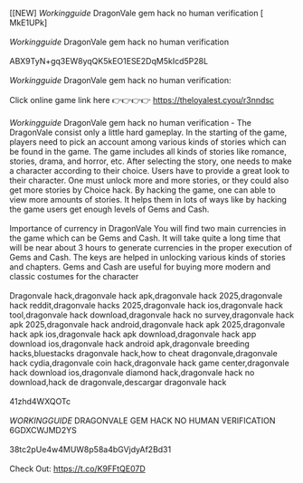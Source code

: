 [[NEW] $Working guide$ DragonVale gem hack no human verification [ MkE1UPk]
<br>
<br>$Working guide$ DragonVale gem hack no human verification
<br>
<br>ABX9TyN+gq3EW8yqQK5kEO1ESE2DqM5kIcd5P28L
<br>
<br>$Working guide$ DragonVale gem hack no human verification:
<br>
<br>Click online game link here 👉👉👉👉 https://theloyalest.cyou/r3nndsc
<br>
<br>$Working guide$ DragonVale gem hack no human verification - The DragonVale consist only a little hard gameplay. In the starting of the game, players need to pick an account among various kinds of stories which can be found in the game. The game includes all kinds of stories like romance, stories, drama, and horror, etc. After selecting the story, one needs to make a character according to their choice. Users have to provide a great look to their character. One must unlock more and more stories, or they could also get more stories by Choice hack. By hacking the game, one can able to view more amounts of stories. It helps them in lots of ways like by hacking the game users get enough levels of Gems and Cash. 
<br>
<br>Importance of currency in DragonVale You will find two main currencies in the game which can be Gems and Cash. It will take quite a long time that will be near about 3 hours to generate currencies in the proper execution of Gems and Cash. The keys are helped in unlocking various kinds of stories and chapters. Gems and Cash are useful for buying more modern and classic costumes for the character
<br>
<br>Dragonvale hack,dragonvale hack apk,dragonvale hack 2025,dragonvale hack reddit,dragonvale hacks 2025,dragonvale hack ios,dragonvale hack tool,dragonvale hack download,dragonvale hack no survey,dragonvale hack apk 2025,dragonvale hack android,dragonvale hack apk 2025,dragonvale hack apk ios,dragonvale hack apk download,dragonvale hack app download ios,dragonvale hack android apk,dragonvale breeding hacks,bluestacks dragonvale hack,how to cheat dragonvale,dragonvale hack cydia,dragonvale coin hack,dragonvale hack game center,dragonvale hack download ios,dragonvale diamond hack,dragonvale hack no download,hack de dragonvale,descargar dragonvale hack
<br>
<br>41zhd4WXQOTc
<br>
<br>$WORKING GUIDE$ DRAGONVALE GEM HACK NO HUMAN VERIFICATION 6GDXCWJMD2YS
<br>
<br>38tc2pUe4w4MUW8p58a4bGVjdyAf2Bd31
<br>
<br>Check Out: https://t.co/K9FFtQE07D
<br>
